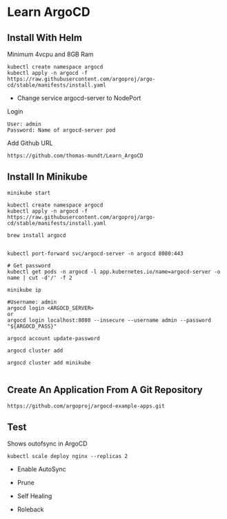 # Learn ArgoCD

## Install With Helm


Minimum 4vcpu and 8GB Ram

```
kubectl create namespace argocd
kubectl apply -n argocd -f https://raw.githubusercontent.com/argoproj/argo-cd/stable/manifests/install.yaml

```

- Change service argocd-server to NodePort

Login
```
User: admin
Password: Name of argocd-server pod
```


Add Github URL
```
https://github.com/thomas-mundt/Learn_ArgoCD
```



## Install In Minikube

```
minikube start

kubectl create namespace argocd
kubectl apply -n argocd -f https://raw.githubusercontent.com/argoproj/argo-cd/stable/manifests/install.yaml

brew install argocd


kubectl port-forward svc/argocd-server -n argocd 8080:443

# Get password
kubectl get pods -n argocd -l app.kubernetes.io/name=argocd-server -o name | cut -d'/' -f 2

minikube ip

#Username: admin
argocd login <ARGOCD_SERVER>
or
argocd login localhost:8080 --insecure --username admin --password "${ARGOCD_PASS}"

argocd account update-password

argocd cluster add

argocd cluster add minikube


```




## Create An Application From A Git Repository

```
https://github.com/argoproj/argocd-example-apps.git

```


## Test

Shows outofsync in ArgoCD
```
kubectl scale deploy nginx --replicas 2
```

- Enable AutoSync
- Prune
- Self Healing

- Roleback

